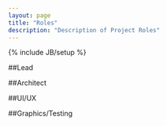 ```yaml
---
layout: page
title: "Roles"
description: "Description of Project Roles"
---
```

{% include JB/setup %}

##Lead

##Architect

##UI/UX

##Graphics/Testing